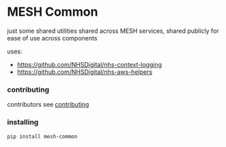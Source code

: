 # MESH Common

just some shared utilities shared across MESH services, shared publicly for ease of use across components

uses: 
* https://github.com/NHSDigital/nhs-context-logging
* https://github.com/NHSDigital/nhs-aws-helpers


### contributing
contributors see [contributing](CONTRIBUTING.md)

### installing

```shell
pip install mesh-common
```

